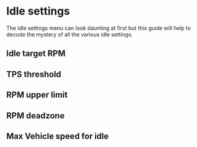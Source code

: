 # Idle settings

 The idle settings menu can look daunting at first but this guide will help to decode the mystery of all the various idle settings.

## Idle target RPM

## TPS threshold

## RPM upper limit

## RPM deadzone

## Max Vehicle speed for idle
